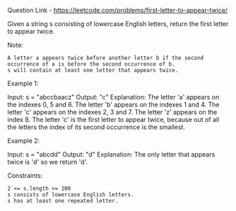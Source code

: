 Question Link - https://leetcode.com/problems/first-letter-to-appear-twice/

Given a string s consisting of lowercase English letters, return the first letter to appear twice.

Note:

    A letter a appears twice before another letter b if the second occurrence of a is before the second occurrence of b.
    s will contain at least one letter that appears twice.

 

Example 1:

Input: s = "abccbaacz"
Output: "c"
Explanation:
The letter 'a' appears on the indexes 0, 5 and 6.
The letter 'b' appears on the indexes 1 and 4.
The letter 'c' appears on the indexes 2, 3 and 7.
The letter 'z' appears on the index 8.
The letter 'c' is the first letter to appear twice, because out of all the letters the index of its second occurrence is the smallest.

Example 2:

Input: s = "abcdd"
Output: "d"
Explanation:
The only letter that appears twice is 'd' so we return 'd'.

 

Constraints:

    2 <= s.length <= 100
    s consists of lowercase English letters.
    s has at least one repeated letter.

